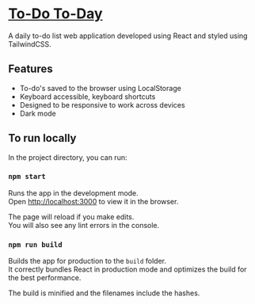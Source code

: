 # [To-Do To-Day](https://to-do-to-day.netlify.app)

A daily to-do list web application developed using React and styled using TailwindCSS.

## Features
- To-do's saved to the browser using LocalStorage
- Keyboard accessible, keyboard shortcuts
- Designed to be responsive to work across devices
- Dark mode

## To run locally

In the project directory, you can run:

### `npm start`

Runs the app in the development mode.<br />
Open [http://localhost:3000](http://localhost:3000) to view it in the browser.

The page will reload if you make edits.<br />
You will also see any lint errors in the console.

### `npm run build`

Builds the app for production to the `build` folder.<br />
It correctly bundles React in production mode and optimizes the build for the best performance.

The build is minified and the filenames include the hashes.
